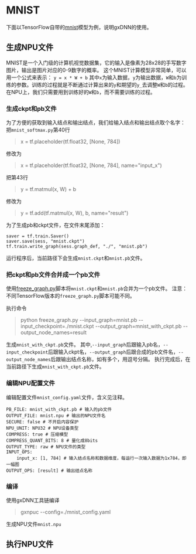 # MNIST

下面以TensorFlow自带的[mnist](https://github.com/tensorflow/tensorflow/blob/v1.0.0/tensorflow/examples/tutorials/mnist/mnist_softmax.py "mnist")模型为例，说明gxDNN的使用。

## 生成NPU文件 ##

MNIST是一个入门级的计算机视觉数据集，它的输入是像素为28x28的手写数字图片，输出是图片对应的0-9数字的概率。
这个MNIST计算模型非常简单，可以用一个公式来表示： `y = x * W + b`
其中`x`为输入数据，`y`为输出数据，`W`和`b`为训练的参数。训练的过程就是不断通过计算出来的`y`和期望的`y_`去调整`W`和`b`的过程。
在NPU上，我们只需要用到训练好的`W`和`b`，而不需要训练的过程。

### 生成ckpt和pb文件 ###

为了方便的获取到输入结点和输出结点，我们给输入结点和输出结点取个名字：
把`mnist_softmax.py`第40行
> x = tf.placeholder(tf.float32, [None, 784])

修改为
> x = tf.placeholder(tf.float32, [None, 784], name="input_x")

把第43行
> y = tf.matmul(x, W) + b

修改为
> y = tf.add(tf.matmul(x, W), b, name="result")

为了生成pb和ckpt文件，在文件末尾添加：

    saver = tf.train.Saver() 
    saver.save(sess, "mnist.ckpt") 
    tf.train.write_graph(sess.graph_def, "./", "mnist.pb")

运行程序后，当前路径下会生成`mnist.ckpt`和`mnist.pb`文件。

### 把ckpt和pb文件合并成一个pb文件 ###

使用[freeze_graph.py](https://github.com/tensorflow/tensorflow/blob/v1.0.0/tensorflow/python/tools/freeze_graph.py "freeze_graph.py")脚本将`mnist.ckpt`和`mnist.pb`合并为一个pb文件。
注意：不同TensorFlow版本的`freeze_graph.py`脚本可能不同。

执行命令
> python freeze_graph.py --input_graph=mnist.pb --input_checkpoint=./mnist.ckpt --output_graph=mnist_with_ckpt.pb --output_node_names=result

生成`mnist_with_ckpt.pb`文件。
其中,`--input_graph`后跟输入pb名，`--input_checkpoint`后跟输入ckpt名，`--output_graph`后跟合成的pb文件名，`--output_node_names`后跟输出结点名称，如有多个，用逗号分隔。
执行完成后，在当前路径下生成`mnist_with_ckpt.pb`文件。

### 编辑NPU配置文件 ###

编辑配置文件`mnist_config.yaml`文件，含义见注释。

    PB_FILE: mnist_with_ckpt.pb # 输入的pb文件
    OUTPUT_FILE: mnist.npu # 输出的NPU文件名
    SECURE: false # 不开启内容保护
    NPU_UNIT: NPU32 # NPU设备类型
    COMPRESS: true # 压缩模型
    COMPRESS_QUANT_BITS: 8 # 量化成8bits
    OUTPUT_TYPE: raw # NPU文件的类型
    INPUT_OPS:
        input_x: [1, 784] # 输入结点名称和数据维度，每运行一次输入数据为1x784，即一幅图
    OUTPUT_OPS: [result] # 输出结点名称

### 编译 ###

使用gxDNN工具链编译
> gxnpuc --config=./mnist_config.yaml

生成NPU文件`mnist.npu`


## 执行NPU文件 ##


